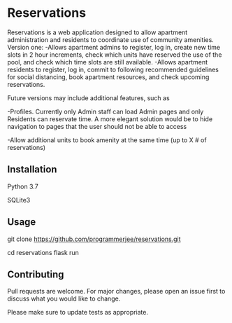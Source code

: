# Reservations

Reservations is a web application designed to allow apartment administration and residents to coordinate use of community amenities.  
Version one:
-Allows apartment admins to register, log in, create new time slots in 2 hour increments, check which units have reserved the use of the pool, and check which time slots are still available.
-Allows apartment residents to register, log in, commit to following recommended guidelines for social distancing, book apartment resources, and check upcoming reservations.

Future versions may include additional features, such as

-Profiles.  Currently only Admin staff can load Admin pages and only Residents can reservate time.  A more elegant solution would be to hide navigation to pages that the user should not be able to access

-Allow additional units to book amenity at the same time (up to X # of reservations)

## Installation

Python 3.7

SQLite3



## Usage

git clone https://github.com/programmerjee/reservations.git

cd reservations
flask run


## Contributing
Pull requests are welcome. For major changes, please open an issue first to discuss what you would like to change.

Please make sure to update tests as appropriate.
